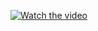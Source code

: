 [![Watch the video](https://img.youtube.com/vi/UDczltlMFa4/0.jpg)](https://www.youtube.com/watch?v=UDczltlMFa4)
